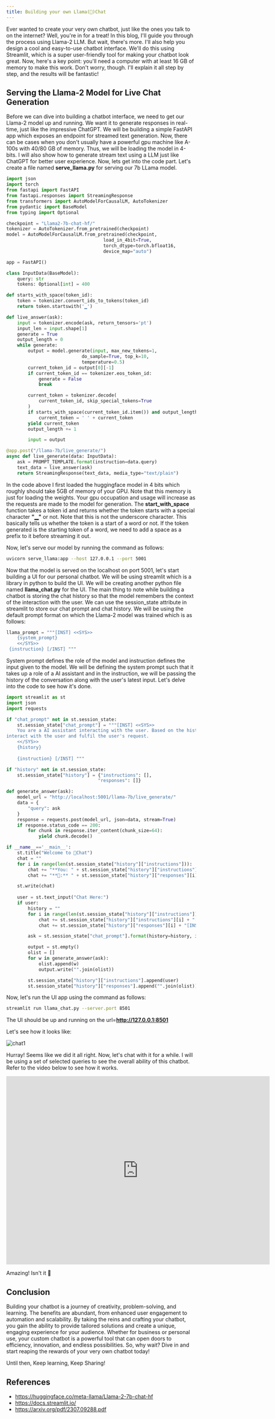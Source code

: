```yaml
---
title: Building your own Llama(🦙)Chat
---
```

Ever wanted to create your very own chatbot, just like the ones you talk to on the internet? Well, you're in for a treat! In this blog, I'll guide you through the process using Llama-2 LLM.
But wait, there's more. I'll also help you design a cool and easy-to-use chatbot interface. We'll do this using Streamlit, which is a super user-friendly tool for making your chatbot look great.
Now, here's a key point: you'll need a computer with at least 16 GB of memory to make this work. Don't worry, though. I'll explain it all step by step, and the results will be fantastic!

## Serving the Llama-2 Model for Live Chat Generation
Before we can dive into building a chatbot interface, we need to get our Llama-2 model up and running. We want it to generate responses in real-time, just like the impressive ChatGPT. We will be building a simple FastAPI app which exposes an endpoint
for streamed text generation. Now, there can be cases when you don't usually have a powerful gpu machine like A-100s with 40/80 GB of memory. Thus, we will be loading the model in 4-bits. I will also show how to generate stream text using a LLM just 
like ChatGPT for better user experience. Now, lets get into the code part. Let's create a file named **serve_llama.py** for serving our 7b LLama model.


```python
import json
import torch
from fastapi import FastAPI
from fastapi.responses import StreamingResponse
from transformers import AutoModelForCausalLM, AutoTokenizer
from pydantic import BaseModel
from typing import Optional

checkpoint = "Llama2-7b-chat-hf/"
tokenizer = AutoTokenizer.from_pretrained(checkpoint)
model = AutoModelForCausalLM.from_pretrained(checkpoint,
                                    load_in_4bit=True,
                                    torch_dtype=torch.bfloat16,
                                    device_map="auto")

app = FastAPI()

class InputData(BaseModel):
    query: str
    tokens: Optional[int] = 400

def starts_with_space(token_id):
    token = tokenizer.convert_ids_to_tokens(token_id)
    return token.startswith('▁')

def live_answer(ask):
    input = tokenizer.encode(ask, return_tensors='pt')
    input_len = input.shape[1]
    generate = True
    output_length = 0
    while generate:
        output = model.generate(input, max_new_tokens=1,
                            do_sample=True, top_k=10,
                            temperature=0.5)
        current_token_id = output[0][-1]
        if current_token_id == tokenizer.eos_token_id:
            generate = False
            break

        current_token = tokenizer.decode(
            current_token_id, skip_special_tokens=True
        )
        if starts_with_space(current_token_id.item()) and output_length >= 1:
            current_token = ' ' + current_token
        yield current_token
        output_length += 1

        input = output

@app.post("/llama-7b/live_generate/")
async def live_generate(data: InputData):
    ask = PROMPT_TEMPLATE.format(instruction=data.query)
    text_data = live_answer(ask)
    return StreamingResponse(text_data, media_type="text/plain")
```

In the code above I first loaded the huggingface model in 4 bits which roughly should take 5GB of memory of your GPU. Note that this memory is just for loading the weights. 
Your gpu occupation and usage will increase as the requests are made to the model for generation. The **start_with_space** function takes a token id and returns whether the token starts with a special character **"▁"** or not. Note that
this is not the underscore character. This basically tells us whether the token is a start of a word or not. If the token generated is the starting token of a word, we need to add a space as a prefix to it before streaming it out. 

Now, let's serve our model by running the command as follows:

```bash
uvicorn serve_llama:app --host 127.0.0.1 --port 5001
```

Now that the model is served on the localhost on port 5001, let's start building a UI for our personal chatbot. We will be using streamlit which is a library in python to build the UI. We will be creating another python file named **llama_chat.py**
for the UI. The main thing to note while building a chatbot is storing the chat history so that the model remembers the context of the interaction with the user. We can use the session_state attribute in streamlit to store our chat prompt and chat history. We will be using the default prompt format on which the Llama-2 model was trained which is as follows:

```python
llama_prompt = """[INST] <<SYS>>
    {system_prompt}
    <</SYS>>
 {instruction} [/INST] """
```

System prompt defines the role of the model and instruction defines the input given to the model. We will be defining the system prompt such that it takes up a role of a AI assistant and in the instruction, we will be passing the history of the conversation along with the user's latest input. Let's delve into the code to see how it's done. 

```python
import streamlit as st
import json
import requests

if "chat_prompt" not in st.session_state:
    st.session_state["chat_prompt"] = """[INST] <<SYS>>
    You are a AI assistant interacting with the user. Based on the history and the new instruction,
interact with the user and fulfil the user's request.
    <</SYS>>
    {history}
    
    {instruction} [/INST] """

if "history" not in st.session_state:
    st.session_state["history"] = {"instructions": [],
                                  "responses": []}

def generate_answer(ask):
    model_url = "http://localhost:5001/llama-7b/live_generate/"
    data = {
        "query": ask
    }
    response = requests.post(model_url, json=data, stream=True)
    if response.status_code == 200:
        for chunk in response.iter_content(chunk_size=64):
            yield chunk.decode()

if __name__=='__main__':
    st.title("Welcome to 🦙Chat")
    chat = ""
    for i in range(len(st.session_state["history"]["instructions"])):
        chat += "**You: " + st.session_state["history"]["instructions"][i] + "**\n\n"
        chat += "**🦙:** " + st.session_state["history"]["responses"][i] + "\n\n"

    st.write(chat)
         
    user = st.text_input("Chat Here:")
    if user:
        history = ""
        for i in range(len(st.session_state["history"]["instructions"])):
            chat += st.session_state["history"]["instructions"][i] + "[/INST] "
            chat += st.session_state["history"]["responses"][i] + "[INST] "

        ask = st.session_state["chat_prompt"].format(history=history, instruction=user)

        output = st.empty()
        olist = []
        for w in generate_answer(ask):
            olist.append(w)
            output.write("".join(olist))

        st.session_state["history"]["instructions"].append(user)
        st.session_state["history"]["responses"].append("".join(olist))

```

Now, let's run the UI app using the command as follows:

```bash
streamlit run llama_chat.py --server.port 8501
```

The UI should be up and running on the url=**http://127.0.0.1:8501**

Let's see how it looks like:

![chat1](https://github.com/spraphul/blog/blob/gh-pages/_posts/llama_chat1.png?raw=true)

Hurray! Seems like we did it all right. Now, let's chat with it for a while. I will be using a set of selected queries to see the overall ability of this chatbot.
Refer to the video below to see how it works.

<iframe width="700" height="500" src="https://www.youtube.com/embed/lwTfRSy_uqY?si=jBnIIAV75uBfGTN7" title="YouTube video player" frameborder="0" allow="accelerometer; autoplay; clipboard-write; encrypted-media; gyroscope; picture-in-picture; web-share" allowfullscreen></iframe>

Amazing! Isn't it 🤩

## Conclusion
Building your chatbot is a journey of creativity, problem-solving, and learning. The benefits are abundant, from enhanced user engagement to automation and scalability. By taking the reins and crafting your chatbot, you gain the ability to provide tailored solutions and create a unique, engaging experience for your audience. Whether for business or personal use, your custom chatbot is a powerful tool that can open doors to efficiency, innovation, and endless possibilities. So, why wait? Dive in and start reaping the rewards of your very own chatbot today!

Until then, Keep learning, Keep Sharing!

## References
- https://huggingface.co/meta-llama/Llama-2-7b-chat-hf
- https://docs.streamlit.io/
- https://arxiv.org/pdf/2307.09288.pdf
